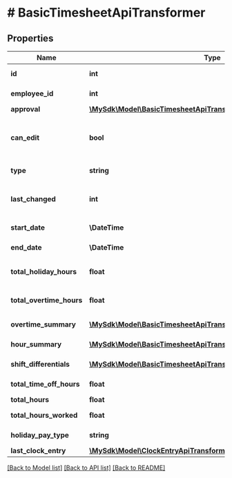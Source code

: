 # # BasicTimesheetApiTransformer

## Properties

Name | Type | Description | Notes
------------ | ------------- | ------------- | -------------
**id** | **int** | Timesheet ID | [optional]
**employee_id** | **int** | Employee ID | [optional]
**approval** | [**\MySdk\Model\BasicTimesheetApiTransformerApproval**](BasicTimesheetApiTransformerApproval.md) |  | [optional]
**can_edit** | **bool** | Whether the timesheet can be edited | [optional]
**type** | **string** | Timesheet type | [optional]
**last_changed** | **int** | Timestamp when hours were last changed | [optional]
**start_date** | **\DateTime** | Period start date | [optional]
**end_date** | **\DateTime** | Period end date | [optional]
**total_holiday_hours** | **float** | Total holiday hours | [optional]
**total_overtime_hours** | **float** | Total overtime hours | [optional]
**overtime_summary** | [**\MySdk\Model\BasicTimesheetApiTransformerOvertimeSummaryInner[]**](BasicTimesheetApiTransformerOvertimeSummaryInner.md) | Overtime summary | [optional]
**hour_summary** | [**\MySdk\Model\BasicTimesheetApiTransformerHourSummaryInner[]**](BasicTimesheetApiTransformerHourSummaryInner.md) | Hour summary | [optional]
**shift_differentials** | [**\MySdk\Model\BasicTimesheetApiTransformerShiftDifferentialsInner[]**](BasicTimesheetApiTransformerShiftDifferentialsInner.md) | Shift differentials | [optional]
**total_time_off_hours** | **float** | Total time off hours | [optional]
**total_hours** | **float** | Total hours | [optional]
**total_hours_worked** | **float** | Total hours worked | [optional]
**holiday_pay_type** | **string** | Holiday pay type | [optional]
**last_clock_entry** | [**\MySdk\Model\ClockEntryApiTransformer**](ClockEntryApiTransformer.md) |  | [optional]

[[Back to Model list]](../../README.md#models) [[Back to API list]](../../README.md#endpoints) [[Back to README]](../../README.md)
